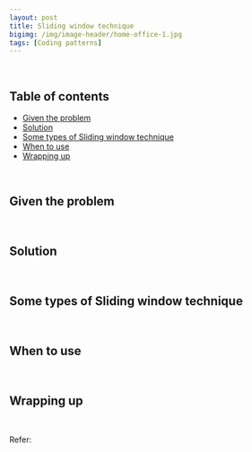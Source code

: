 ```yaml
---
layout: post
title: Sliding window technique
bigimg: /img/image-header/home-office-1.jpg
tags: [Coding patterns]
---
```




<br>

## Table of contents
- [Given the problem](#given-the-problem)
- [Solution](#solution)
- [Some types of Sliding window technique](#some-types-of-sliding-window-technique)
- [When to use](#when-to-use)
- [Wrapping up](#wrapping-up)

<br>

## Given the problem





<br>

## Solution






<br>

## Some types of Sliding window technique






<br>

## When to use






<br>

## Wrapping up





<br>

Refer:

[]()